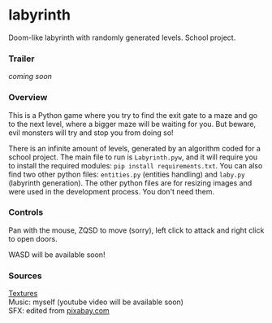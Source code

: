 # labyrinth
Doom-like labyrinth with randomly generated levels. School project.

### Trailer
*coming soon*

### Overview
This is a Python game where you try to find the exit gate to a maze and go to the next level, where a bigger maze will be waiting for you. But beware, evil monsters will try and stop you from doing so!

There is an infinite amount of levels, generated by an algorithm coded for a school project. The main file to run is `Labyrinth.pyw`, and it will require you to install the required modules: `pip install requirements.txt`. You can also find two other python files: `entities.py` (entities handling) and `laby.py` (labyrinth generation). The other python files are for resizing images and were used in the development process. You don't need them.

### Controls
Pan with the mouse, ZQSD to move (sorry), left click to attack and right click to open doors.

WASD will be available soon!

### Sources

[Textures](https://www.doomworld.com/forum/topic/99021-doom-neural-upscale-2x-v-10)  
Music: myself (youtube video will be available soon)  
SFX: edited from [pixabay.com](https://pixabay.com)  
